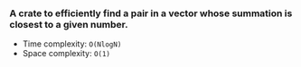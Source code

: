 ### A crate to efficiently find a pair in a vector whose summation is closest to a given number.

* Time complexity: `O(NlogN)`
* Space complexity: `O(1)`
